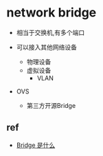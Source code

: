 
# network bridge

+ 相当于交换机,有多个端口

+ 可以接入其他网络设备
    + 物理设备 
    + 虚拟设备
        + VLAN

+ OVS
    + 第三方开源Bridge

## ref
+ [Bridge 是什么](https://www.cnblogs.com/bakari/p/10529575.html)